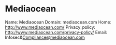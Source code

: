 
# Mediaocean

Name: Mediaocean
Domain: mediaocean.com
Home: http://www.mediaocean.com/
Privacy_policy: http://www.mediaocean.com/privacy-policy/
Email: Infosec&Compliance@mediaocean.com
